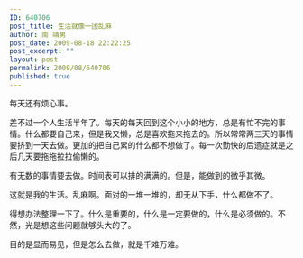 ```yaml
---
ID: 640706
post_title: 生活就像一团乱麻
author: 南 靖男
post_date: 2009-08-18 22:22:25
post_excerpt: ""
layout: post
permalink: 2009/08/640706
published: true
---
```

<p>每天还有烦心事。</p>  <p>差不过一个人生活半年了。每天的每天回到这个小小的地方，总是有忙不完的事情。什么都要自己来，但是我又懒，总是喜欢拖来拖去的。所以常常两三天的事情要挤到一天去做。更加的把自己累的什么都不想做了。每一次勤快的后遗症就是之后几天要拖拖拉拉偷懒的。</p>  <p>有无数的事情要去做。时间表可以排的满满的。但是，能做到的微乎其微。</p>  <p>这就是我的生活。乱麻啊。面对的一堆一堆的，却无从下手，什么都做不了。</p>  <p>得想办法整理一下了。什么是重要的，什么是一定要做的，什么是必须做的。不然，光是想这些问题就够头大的了。</p>  <p>目的是显而易见，但是怎么去做，就是千难万难。</p>
